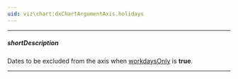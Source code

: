 ```yaml
---
uid: viz\chart:dxChartArgumentAxis.holidays
---
```

---
##### shortDescription
Dates to be excluded from the axis when [workdaysOnly](/api-reference/10%20UI%20Components/dxChart/1%20Configuration/argumentAxis/workdaysOnly.md '/Documentation/ApiReference/UI_Components/dxChart/Configuration/argumentAxis/#workdaysOnly') is **true**.

---
<!--
#####See Also#####
- [workWeek](/api-reference/10%20UI%20Components/dxChart/1%20Configuration/argumentAxis/workWeek.md '/Documentation/ApiReference/UI_Components/dxChart/Configuration/argumentAxis/#workWeek')
-->